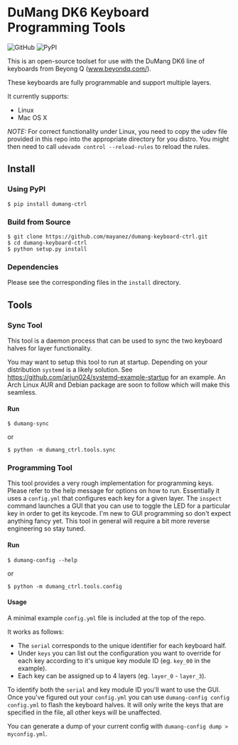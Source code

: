 # DuMang DK6 Keyboard Programming Tools
![GitHub](https://img.shields.io/github/license/mayanez/dumang-keyboard-ctrl)
![PyPI](https://img.shields.io/pypi/v/dumang-ctrl)

This is an open-source toolset for use with the DuMang DK6 line of keyboards from Beyong Q (www.beyondq.com/).

These keyboards are fully programmable and support multiple layers.

It currently supports:

* Linux
* Mac OS X

*NOTE:* For correct functionality under Linux, you need to copy the udev file provided in this repo into the appropriate directory for you distro. You might then need to call `udevadm control --reload-rules` to reload the rules.

## Install

### Using PyPI

    $ pip install dumang-ctrl
    
### Build from Source

    $ git clone https://github.com/mayanez/dumang-keyboard-ctrl.git
    $ cd dumang-keyboard-ctrl
    $ python setup.py install

### Dependencies

Please see the corresponding files in the `install` directory.

## Tools

### Sync Tool

This tool is a daemon process that can be used to sync the two keyboard halves for layer functionality. 

You may want to setup this tool to run at startup. Depending on your distribution `systemd` is a likely solution. See https://github.com/arjun024/systemd-example-startup for an example. An Arch Linux AUR and Debian package are soon to follow which will make this seamless.

#### Run

    $ dumang-sync
     
or 

    $ python -m dumang_ctrl.tools.sync

### Programming Tool

This tool provides a very rough implementation for programming keys. Please refer to the help message for options on how to run. Essentially it uses a `config.yml` that configures each key for a given layer.
The `inspect` command launches a GUI that you can use to toggle the LED for a particular key in order to get its keycode. I'm new to GUI programming so don't expect anything fancy yet. This tool in general will require a bit more reverse engineering so stay tuned.

#### Run

    $ dumang-config --help

or 

    $ python -m dumang_ctrl.tools.config

#### Usage
A minimal example `config.yml` file is included at the top of the repo.

It works as follows:
 - The `serial` corresponds to the unique identifier for each keyboard half.
 - Under `keys` you can list out the configuration you want to override for each key according to it's unique key module ID (eg. `key_00` in the example).
 - Each key can be assigned up to 4 layers (eg. `layer_0` - `layer_3`).

To identify both the `serial` and key module ID you'll want to use the GUI. Once you've figured out your `config.yml` you can use `dumang-config config config.yml` to flash the keyboard halves. It will only write the keys that are specified in the file, all other keys will be unaffected. 

You can generate a dump of your current config with `dumang-config dump > myconfig.yml`.